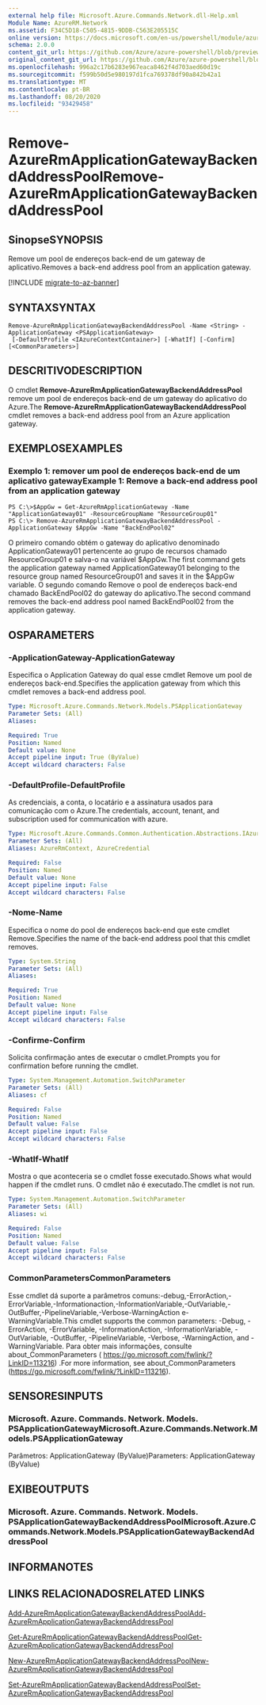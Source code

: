 ```yaml
---
external help file: Microsoft.Azure.Commands.Network.dll-Help.xml
Module Name: AzureRM.Network
ms.assetid: F34C5D18-C505-4815-9DDB-C563E205515C
online version: https://docs.microsoft.com/en-us/powershell/module/azurerm.network/remove-azurermapplicationgatewaybackendaddresspool
schema: 2.0.0
content_git_url: https://github.com/Azure/azure-powershell/blob/preview/src/ResourceManager/Network/Commands.Network/help/Remove-AzureRmApplicationGatewayBackendAddressPool.md
original_content_git_url: https://github.com/Azure/azure-powershell/blob/preview/src/ResourceManager/Network/Commands.Network/help/Remove-AzureRmApplicationGatewayBackendAddressPool.md
ms.openlocfilehash: 996a2c17b6283e967eaca8462f4d703aed60d19c
ms.sourcegitcommit: f599b50d5e980197d1fca769378df90a842b42a1
ms.translationtype: MT
ms.contentlocale: pt-BR
ms.lasthandoff: 08/20/2020
ms.locfileid: "93429458"
---
```

# <span data-ttu-id="34756-101">Remove-AzureRmApplicationGatewayBackendAddressPool</span><span class="sxs-lookup"><span data-stu-id="34756-101">Remove-AzureRmApplicationGatewayBackendAddressPool</span></span>

## <span data-ttu-id="34756-102">Sinopse</span><span class="sxs-lookup"><span data-stu-id="34756-102">SYNOPSIS</span></span>
<span data-ttu-id="34756-103">Remove um pool de endereços back-end de um gateway de aplicativo.</span><span class="sxs-lookup"><span data-stu-id="34756-103">Removes a back-end address pool from an application gateway.</span></span>

[!INCLUDE [migrate-to-az-banner](../../includes/migrate-to-az-banner.md)]

## <span data-ttu-id="34756-104">SYNTAX</span><span class="sxs-lookup"><span data-stu-id="34756-104">SYNTAX</span></span>

```
Remove-AzureRmApplicationGatewayBackendAddressPool -Name <String> -ApplicationGateway <PSApplicationGateway>
 [-DefaultProfile <IAzureContextContainer>] [-WhatIf] [-Confirm] [<CommonParameters>]
```

## <span data-ttu-id="34756-105">DESCRITIVO</span><span class="sxs-lookup"><span data-stu-id="34756-105">DESCRIPTION</span></span>
<span data-ttu-id="34756-106">O cmdlet **Remove-AzureRmApplicationGatewayBackendAddressPool** remove um pool de endereços back-end de um gateway do aplicativo do Azure.</span><span class="sxs-lookup"><span data-stu-id="34756-106">The **Remove-AzureRmApplicationGatewayBackendAddressPool** cmdlet removes a back-end address pool from an Azure application gateway.</span></span>

## <span data-ttu-id="34756-107">EXEMPLOS</span><span class="sxs-lookup"><span data-stu-id="34756-107">EXAMPLES</span></span>

### <span data-ttu-id="34756-108">Exemplo 1: remover um pool de endereços back-end de um aplicativo gateway</span><span class="sxs-lookup"><span data-stu-id="34756-108">Example 1: Remove a back-end address pool from an application gateway</span></span>
```
PS C:\>$AppGw = Get-AzureRmApplicationGateway -Name "ApplicationGateway01" -ResourceGroupName "ResourceGroup01"
PS C:\> Remove-AzureRmApplicationGatewayBackendAddressPool -ApplicationGateway $AppGw -Name "BackEndPool02"
```

<span data-ttu-id="34756-109">O primeiro comando obtém o gateway do aplicativo denominado ApplicationGateway01 pertencente ao grupo de recursos chamado ResourceGroup01 e salva-o na variável $AppGw.</span><span class="sxs-lookup"><span data-stu-id="34756-109">The first command gets the application gateway named ApplicationGateway01 belonging to the resource group named ResourceGroup01 and saves it in the $AppGw variable.</span></span>
<span data-ttu-id="34756-110">O segundo comando Remove o pool de endereços back-end chamado BackEndPool02 do gateway do aplicativo.</span><span class="sxs-lookup"><span data-stu-id="34756-110">The second command removes the back-end address pool named BackEndPool02 from the application gateway.</span></span>

## <span data-ttu-id="34756-111">OS</span><span class="sxs-lookup"><span data-stu-id="34756-111">PARAMETERS</span></span>

### <span data-ttu-id="34756-112">-ApplicationGateway</span><span class="sxs-lookup"><span data-stu-id="34756-112">-ApplicationGateway</span></span>
<span data-ttu-id="34756-113">Especifica o Application Gateway do qual esse cmdlet Remove um pool de endereços back-end.</span><span class="sxs-lookup"><span data-stu-id="34756-113">Specifies the application gateway from which this cmdlet removes a back-end address pool.</span></span>

```yaml
Type: Microsoft.Azure.Commands.Network.Models.PSApplicationGateway
Parameter Sets: (All)
Aliases:

Required: True
Position: Named
Default value: None
Accept pipeline input: True (ByValue)
Accept wildcard characters: False
```

### <span data-ttu-id="34756-114">-DefaultProfile</span><span class="sxs-lookup"><span data-stu-id="34756-114">-DefaultProfile</span></span>
<span data-ttu-id="34756-115">As credenciais, a conta, o locatário e a assinatura usados para comunicação com o Azure.</span><span class="sxs-lookup"><span data-stu-id="34756-115">The credentials, account, tenant, and subscription used for communication with azure.</span></span>

```yaml
Type: Microsoft.Azure.Commands.Common.Authentication.Abstractions.IAzureContextContainer
Parameter Sets: (All)
Aliases: AzureRmContext, AzureCredential

Required: False
Position: Named
Default value: None
Accept pipeline input: False
Accept wildcard characters: False
```

### <span data-ttu-id="34756-116">-Nome</span><span class="sxs-lookup"><span data-stu-id="34756-116">-Name</span></span>
<span data-ttu-id="34756-117">Especifica o nome do pool de endereços back-end que este cmdlet Remove.</span><span class="sxs-lookup"><span data-stu-id="34756-117">Specifies the name of the back-end address pool that this cmdlet removes.</span></span>

```yaml
Type: System.String
Parameter Sets: (All)
Aliases:

Required: True
Position: Named
Default value: None
Accept pipeline input: False
Accept wildcard characters: False
```

### <span data-ttu-id="34756-118">-Confirme</span><span class="sxs-lookup"><span data-stu-id="34756-118">-Confirm</span></span>
<span data-ttu-id="34756-119">Solicita confirmação antes de executar o cmdlet.</span><span class="sxs-lookup"><span data-stu-id="34756-119">Prompts you for confirmation before running the cmdlet.</span></span>

```yaml
Type: System.Management.Automation.SwitchParameter
Parameter Sets: (All)
Aliases: cf

Required: False
Position: Named
Default value: False
Accept pipeline input: False
Accept wildcard characters: False
```

### <span data-ttu-id="34756-120">-WhatIf</span><span class="sxs-lookup"><span data-stu-id="34756-120">-WhatIf</span></span>
<span data-ttu-id="34756-121">Mostra o que aconteceria se o cmdlet fosse executado.</span><span class="sxs-lookup"><span data-stu-id="34756-121">Shows what would happen if the cmdlet runs.</span></span>
<span data-ttu-id="34756-122">O cmdlet não é executado.</span><span class="sxs-lookup"><span data-stu-id="34756-122">The cmdlet is not run.</span></span>

```yaml
Type: System.Management.Automation.SwitchParameter
Parameter Sets: (All)
Aliases: wi

Required: False
Position: Named
Default value: False
Accept pipeline input: False
Accept wildcard characters: False
```

### <span data-ttu-id="34756-123">CommonParameters</span><span class="sxs-lookup"><span data-stu-id="34756-123">CommonParameters</span></span>
<span data-ttu-id="34756-124">Esse cmdlet dá suporte a parâmetros comuns:-debug,-ErrorAction,-ErrorVariable,-Informationaction,-InformationVariable,-OutVariable,-OutBuffer,-PipelineVariable,-Verbose-WarningAction e-WarningVariable.</span><span class="sxs-lookup"><span data-stu-id="34756-124">This cmdlet supports the common parameters: -Debug, -ErrorAction, -ErrorVariable, -InformationAction, -InformationVariable, -OutVariable, -OutBuffer, -PipelineVariable, -Verbose, -WarningAction, and -WarningVariable.</span></span> <span data-ttu-id="34756-125">Para obter mais informações, consulte about_CommonParameters ( https://go.microsoft.com/fwlink/?LinkID=113216) .</span><span class="sxs-lookup"><span data-stu-id="34756-125">For more information, see about_CommonParameters (https://go.microsoft.com/fwlink/?LinkID=113216).</span></span>

## <span data-ttu-id="34756-126">SENSORES</span><span class="sxs-lookup"><span data-stu-id="34756-126">INPUTS</span></span>

### <span data-ttu-id="34756-127">Microsoft. Azure. Commands. Network. Models. PSApplicationGateway</span><span class="sxs-lookup"><span data-stu-id="34756-127">Microsoft.Azure.Commands.Network.Models.PSApplicationGateway</span></span>
<span data-ttu-id="34756-128">Parâmetros: ApplicationGateway (ByValue)</span><span class="sxs-lookup"><span data-stu-id="34756-128">Parameters: ApplicationGateway (ByValue)</span></span>

## <span data-ttu-id="34756-129">EXIBE</span><span class="sxs-lookup"><span data-stu-id="34756-129">OUTPUTS</span></span>

### <span data-ttu-id="34756-130">Microsoft. Azure. Commands. Network. Models. PSApplicationGatewayBackendAddressPool</span><span class="sxs-lookup"><span data-stu-id="34756-130">Microsoft.Azure.Commands.Network.Models.PSApplicationGatewayBackendAddressPool</span></span>

## <span data-ttu-id="34756-131">INFORMA</span><span class="sxs-lookup"><span data-stu-id="34756-131">NOTES</span></span>

## <span data-ttu-id="34756-132">LINKS RELACIONADOS</span><span class="sxs-lookup"><span data-stu-id="34756-132">RELATED LINKS</span></span>

[<span data-ttu-id="34756-133">Add-AzureRmApplicationGatewayBackendAddressPool</span><span class="sxs-lookup"><span data-stu-id="34756-133">Add-AzureRmApplicationGatewayBackendAddressPool</span></span>](./Add-AzureRmApplicationGatewayBackendAddressPool.md)

[<span data-ttu-id="34756-134">Get-AzureRmApplicationGatewayBackendAddressPool</span><span class="sxs-lookup"><span data-stu-id="34756-134">Get-AzureRmApplicationGatewayBackendAddressPool</span></span>](./Get-AzureRmApplicationGatewayBackendAddressPool.md)

[<span data-ttu-id="34756-135">New-AzureRmApplicationGatewayBackendAddressPool</span><span class="sxs-lookup"><span data-stu-id="34756-135">New-AzureRmApplicationGatewayBackendAddressPool</span></span>](./New-AzureRmApplicationGatewayBackendAddressPool.md)

[<span data-ttu-id="34756-136">Set-AzureRmApplicationGatewayBackendAddressPool</span><span class="sxs-lookup"><span data-stu-id="34756-136">Set-AzureRmApplicationGatewayBackendAddressPool</span></span>](./Set-AzureRmApplicationGatewayBackendAddressPool.md)


